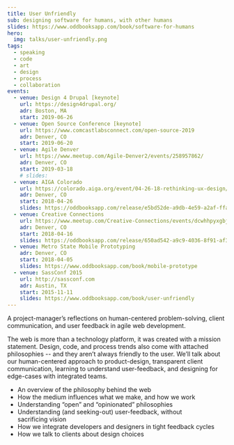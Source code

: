 ```yaml
---
title: User Unfriendly
sub: designing software for humans, with other humans
slides: https://www.oddbooksapp.com/book/software-for-humans
hero:
  img: talks/user-unfriendly.png
tags:
  - speaking
  - code
  - art
  - design
  - process
  - collaboration
events:
  - venue: Design 4 Drupal [keynote]
    url: https://design4drupal.org/
    adr: Boston, MA
    start: 2019-06-26
  - venue: Open Source Conference [keynote]
    url: https://www.comcastlabsconnect.com/open-source-2019
    adr: Denver, CO
    start: 2019-06-20
  - venue: Agile Denver
    url: https://www.meetup.com/Agile-Denver2/events/258957862/
    adr: Denver, CO
    start: 2019-03-18
    # slides:
  - venue: AIGA Colorado
    url: https://colorado.aiga.org/event/04-26-18-rethinking-ux-design/
    adr: Denver, CO
    start: 2018-04-26
    slides: https://oddbooksapp.com/release/e5bd52de-a9db-4e59-a2af-ffa8a68f9100
  - venue: Creative Connections
    url: https://www.meetup.com/Creative-Connections/events/dcwhhpyxgbjb/
    adr: Denver, CO
    start: 2018-04-16
    slides: https://oddbooksapp.com/release/650ad542-a9c9-4036-8f91-af34ae449d3c
  - venue: Metro State Mobile Prototyping
    adr: Denver, CO
    start: 2018-04-05
    slides: https://www.oddbooksapp.com/book/mobile-prototype
  - venue: SassConf 2015
    url: http://sassconf.com
    adr: Austin, TX
    start: 2015-11-11
    slides: https://www.oddbooksapp.com/book/user-unfriendly
---
```


A project-manager’s reflections on human-centered problem-solving,
client communication,
and user feedback in agile web development.

The web is more than a technology platform,
it was created with a mission statement.
Design, code, and process trends also come with attached philosophies --
and they aren’t always friendly to the user.
We’ll talk about our human-centered approach to product-design,
transparent client communication,
learning to understand user-feedback,
and designing for edge-cases with integrated teams.

- An overview of the philosophy behind the web
- How the medium influences what we make, and how we work
- Understanding “open” and “opinionated” philosophies
- Understanding (and seeking-out) user-feedback, without sacrificing vision
- How we integrate developers and designers in tight feedback cycles
- How we talk to clients about design choices
